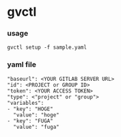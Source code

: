 # gvctl

### usage
```
gvctl setup -f sample.yaml
```

### yaml file 
```
"baseurl": <YOUR GITLAB SERVER URL>
"id": <PROJECT or GROUP ID>
"token": <YOUR ACCESS TOKEN>
"type": <"project" or "group">
"variables":
- "key": "HOGE"
  "value": "hoge"
- "key": "FUGA"
  "value": "fuga"
```